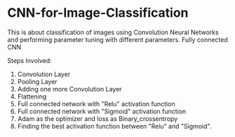 # CNN-for-Image-Classification
This is about classification of images using Convolution Neural Networks and performing parameter tuning with different parameters.
Fully connected CNN

Steps Involved:
1) Convolution Layer
2) Pooling Layer
3) Adding one more Convolution Layer
4) Flattening 
5) Full connected network with "Relu" activation function
6) Full connected network with "Sigmoid" activation function 
7) Adam as the optimizer and loss as Binary_crossentropy
8) Finding the best activation function between "Relu" and "Sigmoid".
